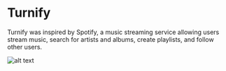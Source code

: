 # Turnify

Turnify was inspired by Spotify, a music streaming service allowing users stream music, search for artists and albums, create playlists, and follow other users.

![alt text](https://i.ibb.co/HBdMKRB/Screen-Shot-2019-06-27-at-11-04-17-AM-2.png)
